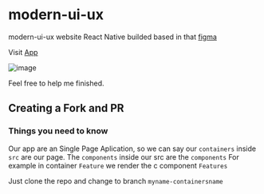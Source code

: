 # modern-ui-ux
modern-ui-ux website React Native builded based in that [figma](https://www.figma.com/file/lz9lLpFHMxHm2odnwM3R0z/gpt3?node-id=0%3A15)

Visit [App](https://modern-ui-ux.000webhostapp.com/) 

![image](https://user-images.githubusercontent.com/74227915/164719437-7c7097dd-de8f-481f-9e45-7e90e6e4c251.png)

Feel free to help me finished.

## Creating a Fork and PR
### Things you need to know
Our app are an Single Page Aplication, so we can say our `containers` inside `src` are our page. The `components` inside our src are the `components`
For example in container `Feature` we render the c component `Features`

Just clone the repo and change to branch `myname-containersname`
